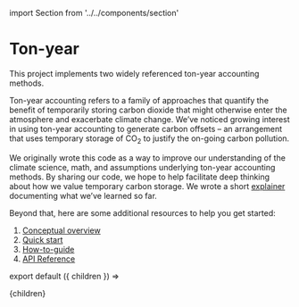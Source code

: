 import Section from '../../components/section'

# Ton-year

This project implements two widely referenced ton-year accounting methods.

Ton-year accounting refers to a family of approaches that quantify the benefit of temporarily storing carbon dioxide that might otherwise enter the atmosphere and exacerbate climate change. We’ve noticed growing interest in using ton-year accounting to generate carbon offsets – an arrangement that uses temporary storage of CO<sub>2</sub> to justify the on-going carbon pollution.

We originally wrote this code as a way to improve our understanding of the climate science, math, and assumptions underlying ton-year accounting methods. By sharing our code, we hope to help facilitate deep thinking about how we value temporary carbon storage. We wrote a short [explainer](https://carbonplan.org/research/ton-year-explainer) documenting what we’ve learned so far.

Beyond that, here are some additional resources to help you get started:

1. [Conceptual overview](./ton-year/overview)
1. [Quick start](./ton-year/quick-start)
1. [How-to-guide](./ton-year/how-to-guide)
1. [API Reference](./ton-year/api)

export default ({ children }) => <Section name='intro'>{children}</Section>

